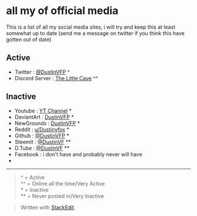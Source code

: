 # all my of official media
This is a list of all my social media sites, i will try and keep this at least somewhat up to date (send me a message on twitter if you think this have gotten out of date)
## Active
- Twitter : [@DustinVFP](https://twitter.com/dustinvfp) ^
- Discord Server : [The Little Cave](https://discord.gg/CNCQ3vc) ^^
## Inactive
- Youtube : [YT Channel](https://www.youtube.com/channel/UCTn0-vehvWgPHDP1wn3Vm2A) *
- DeviantArt : [DustinVFP](https://Dustinvfp.deviantart.com) *
- NewGrounds : [DustinVFP](https://Dustinvfp.newgrounds.com) *
- Reddit : [u/Dustinvfox](https://www.reddit.com/user/dustinvfox) *
- Github : [@DustinVFP](https://github.com/dustinvfp) *
- Steemit : [@DustinVF](https://steemit.com/@dustinvf) **
- D.Tube : [@DustinVF](https://d.tube/#!/c/dustinvf) **
- Facebook : i don't have and probably never will have
- 
---
 > \^ = Active  
 > \^^ = Online all the time/Very Active  
 > \* = Inactive  
 > \** = Never posted in/Very Inactive  

> Written with [StackEdit](https://stackedit.io/).
